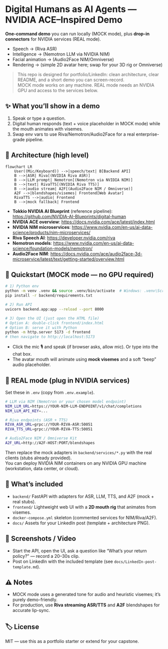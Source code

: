 # Digital Humans as AI Agents — NVIDIA ACE–Inspired Demo

**One-command demo** you can run locally (MOCK mode), plus **drop-in connectors** for NVIDIA services (REAL mode).
- Speech → (Riva ASR)
- Intelligence → (Nemotron LLM via NVIDIA NIM)
- Facial animation → (Audio2Face NIM/Omniverse)
- Rendering → (simple 2D avatar here; swap for your 3D rig or Omniverse)

> This repo is designed for portfolio/LinkedIn: clean architecture, clear README, and a short demo you can screen-record.  
> MOCK mode works on any machine. REAL mode needs an NVIDIA GPU and access to the services below.

## ✨ What you’ll show in a demo
1. Speak or type a question.  
2. Digital human responds (text + voice placeholder in MOCK mode) while the mouth animates with visemes.  
3. Swap env vars to use Riva/Nemotron/Audio2Face for a real enterprise-grade pipeline.

## 🧱 Architecture (high level)

```mermaid
flowchart LR
    User((Mic/Keyboard)) -->|speech/text| B[Backend API]
    B -->|ASR| Riva[(NVIDIA Riva ASR)]
    B -->|LLM prompt| Nemotron[(Nemotron via NVIDIA NIM)]
    B -->|text| RivaTTS[(NVIDIA Riva TTS)]
    B -->|audio stream| A2F[(Audio2Face NIM / Omniverse)]
    A2F -->|blendshapes/visemes| Frontend[Web Avatar]
    RivaTTS -->|audio| Frontend
    B -->|mock fallback| Frontend
```

- **Tokkio NVIDIA AI Blueprint** (reference pipeline): https://github.com/NVIDIA-AI-Blueprints/digital-human  
- **NVIDIA ACE overview**: https://docs.nvidia.com/ace/latest/index.html  
- **NVIDIA NIM microservices**: https://www.nvidia.com/en-us/ai-data-science/products/nim-microservices/  
- **Riva Speech AI**: https://developer.nvidia.com/riva  
- **Nemotron models**: https://www.nvidia.com/en-us/ai-data-science/foundation-models/nemotron/  
- **Audio2Face NIM**: https://docs.nvidia.com/ace/audio2face-3d-microservice/latest/text/getting-started/overview.html  

## 🚀 Quickstart (MOCK mode — no GPU required)

```bash
# 1) Python env
python -m venv .venv && source .venv/bin/activate  # Windows: .venv\Scripts\activate
pip install -r backend/requirements.txt

# 2) Run API
uvicorn backend.app:app --reload --port 8000

# 3) Open the UI (just open the HTML file)
# Option A: double-click frontend/index.html
# Option B: serve it with Python
python -m http.server 5173 -d frontend
# then navigate to http://localhost:5173
```

- Click the mic 🎙️ and speak (if browser asks, allow mic). Or type into the chat box.
- The avatar mouth will animate using **mock visemes** and a soft “beep” audio placeholder.

## 🔌 REAL mode (plug in NVIDIA services)

Set these in `.env` (copy from `.env.example`).

```bash
# LLM via NIM (Nemotron or your chosen model endpoint)
NIM_LLM_URL=https://YOUR-NIM-LLM-ENDPOINT/v1/chat/completions
NIM_LLM_API_KEY=...

# Riva endpoints (ASR + TTS)
RIVA_ASR_URL=grpc://YOUR-RIVA-ASR:50051
RIVA_TTS_URL=grpc://YOUR-RIVA-TTS:50051

# Audio2Face NIM / Omniverse Kit
A2F_URL=http://A2F-HOST:PORT/blendshapes
```

Then replace the mock adapters in `backend/services/*.py` with the real clients (stubs already provided).  
You can deploy NVIDIA NIM containers on any NVIDIA GPU machine (workstation, data center, or cloud).

## 🧪 What’s included
- `backend/` FastAPI with adapters for ASR, LLM, TTS, and A2F (mock + real stubs).
- `frontend/` Lightweight web UI with a **2D mouth rig** that animates from visemes.
- `docker-compose.yml` skeleton (commented services for NIM/Riva/A2F).
- `docs/` Assets for your LinkedIn post (template + architecture PNG).

## 📸 Screenshots / Video
- Start the API, open the UI, ask a question like “What’s your return policy?” — record a 20–30s clip.
- Post on LinkedIn with the included template (see `docs/LinkedIn-post-template.md`).

## ⚠️ Notes
- MOCK mode uses a generated tone for audio and heuristic visemes; it’s purely demo-friendly.  
- For production, use **Riva streaming ASR/TTS** and **A2F** blendshapes for accurate lip-sync.

## 🏷️ License
MIT — use this as a portfolio starter or extend for your capstone.

